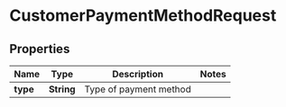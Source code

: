 

# CustomerPaymentMethodRequest

## Properties

Name | Type | Description | Notes
------------ | ------------- | ------------- | -------------
**type** | **String** | Type of payment method | 




